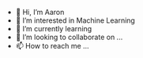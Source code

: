 - 👋 Hi, I’m Aaron
- 👀 I’m interested in Machine Learning
- 🌱 I’m currently learning 
- 💞️ I’m looking to collaborate on ...
- 📫 How to reach me ...

<!---
TGfusion/TGfusion is a ✨ special ✨ repository because its `README.md` (this file) appears on your GitHub profile.
You can click the Preview link to take a look at your changes.
--->
